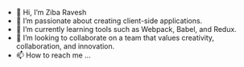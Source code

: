 - 👋 Hi, I’m Ziba Ravesh 
- 👀 I’m passionate about creating client-side applications.
- 🌱 I’m currently learning tools such as Webpack, Babel, and Redux.
- 💞️ I’m looking to collaborate on a team that values creativity, collaboration, and innovation.
- 📫 How to reach me ...

<!---
Ziba-ravesh/Ziba-ravesh is a ✨ special ✨ repository because its `README.md` (this file) appears on your GitHub profile.
You can click the Preview link to take a look at your changes.
--->
